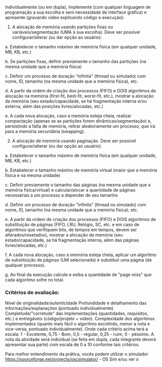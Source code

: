 Individualmente (ou em dupla), implemente (com qualquer linguagem de programação a sua escolha e sem necessidade de interface gráfica) e apresente (gravando video explicando código e execução):

1. A alocação de memória usando partições fixas ou variáveis/segmentação (UMA à sua escolha). Deve ser possível configurar/alterar (ou dar opção ao usuário):

a. Estabelecer o tamanho máximo de memória física (em qualquer unidade, MB, KB, etc.)

b. Se partições fixas, definir previamente o tamanho das partições (na mesma unidade que a memória física)

c. Definir um processo de duração “infinita" (thread ou simulado) com nome, ID, tamanho (na mesma unidade que a memória física), etc.

d. A partir da ordem de criação dos processos (FIFO) e DOIS algoritmos de alocação na memória (first-fit, best-fit, worst-fit, etc.), mostrar a alocação da memória (seu estado/capacidade, se há fragmentação interna e/ou externa, além das posições livres/alocadas, etc.)

e. A cada nova alocação, caso a memória esteja cheia, realizar compactação (apenas se as partições forem dinâmicas/segmentação) e, persistindo a falta de memória, retirar aleatoriamente um processo, que irá para a memória secundária (swapping).


2. A alocação de memória usando paginação. Deve ser possível configurar/alterar (ou dar opção ao usuário):

a. Estabelecer o tamanho máximo de memória física (em qualquer unidade, MB, KB, etc.)

b. Estabelecer o tamanho máximo de memória virtual (maior que a memória física e na mesma unidade)

c. Definir previamente o tamanho das páginas (na mesma unidade que a memória física/virtual) e calcular/alocar a quantidade de páginas necessárias a um processo a depender de seu tamanho

d. Definir um processo de duração "infinita" (thread ou simulado) com nome, ID, tamanho (na mesma unidade que a memória física), etc.

e. A partir da ordem de criação dos processos (FIFO) e DOIS algoritmos de substituição de páginas (FIFO, LRU, Relógio, SC, etc. e em caso de algoritmos que verifiquem bits, de tempos em tempos, devem ser alterados/resetados), mostrar a alocação da memória (seu estado/capacidade, se há fragmentação interna, além das páginas livres/alocadas, etc.)

f. A cada nova alocação, caso a memória esteja cheia, aplicar um algoritmo de substituição de páginas (UM selecionado) e substituir uma página (de qualquer processo).

g. Ao final da execução calcule e exiba a quantidade de "page miss" que cada algoritmo sofre no total.

### Critérios de avaliação:

Nível de originalidade/autenticidade
Profundidade e detalhamento das informações/explanações (pontuado individualmente).
Completude/"corretude" das implementações (quantidades, requisitos, etc.) e entregáveis (código/projeto + vídeo).
Complexidade dos algoritmos implementados (quanto mais fácil o algoritmo escolhido, menor a nota e vice-versa, pontuado individualmente).
Onde cada critério acima terá a escala: 1 - Excelente, 0,75 - Bom, 0,5 - regular, 0,25 - ruim, 0 - péssimo. A nota da atividade será individual (se feita em dupla, cada integrante deverá apresentar sua parte) com escala de 0 a 10 conforme tais critérios.

Para melhor entendimento da prática, vocês podem utilizar o simulador https://sourceforge.net/projects/oscsimulator/ - OS Sim e/ou ver o
